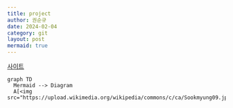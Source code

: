 ```yaml
---
title: project
author: 권순규
date: 2024-02-04
category: git
layout: post
mermaid: true
---
```


[사이트](https://mermaid.js.org/)

```mermaid
graph TD
  Mermaid --> Diagram
  A[<img src="https://upload.wikimedia.org/wikipedia/commons/c/ca/Sookmyung09.jpg">]

```
